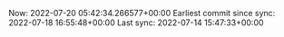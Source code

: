Now: 2022-07-20 05:42:34.266577+00:00 Earliest commit since sync: 2022-07-18 16:55:48+00:00 Last sync: 2022-07-14 15:47:33+00:00
